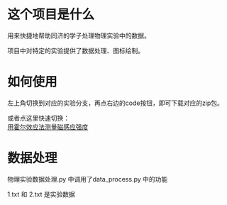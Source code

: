 # 这个项目是什么
用来快捷地帮助同济的学子处理物理实验中的数据。

项目中对特定的实验提供了数据处理、图标绘制。

# 如何使用
左上角切换到对应的实验分支，再点右边的code按钮，即可下载对应的zip包。

或者点这里快速切换：  
[用霍尔效应法测量磁感应强度](.../archive/refs/heads/%E7%94%A8%E9%9C%8D%E5%B0%94%E6%95%88%E5%BA%94%E6%B3%95%E6%B5%8B%E9%87%8F%E7%A3%81%E6%84%9F%E5%BA%94%E5%BC%BA%E5%BA%A6.zip)

# 数据处理


物理实验数据处理.py 中调用了data_process.py 中的功能  

1.txt 和 2.txt 是实验数据